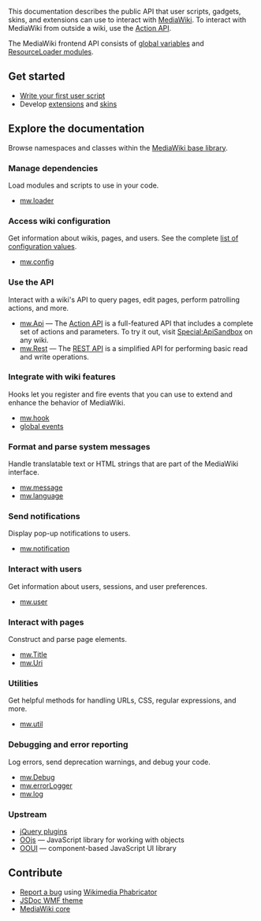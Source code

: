 This documentation describes the public API that user scripts, gadgets, skins, and extensions can use to interact with [MediaWiki](https://www.mediawiki.org/wiki/Special:MyLanguage/MediaWiki).
To interact with MediaWiki from outside a wiki, use the [Action API](https://www.mediawiki.org/wiki/Special:MyLanguage/API:Main_page).

The MediaWiki frontend API consists of [global variables](namespaces.html) and [ResourceLoader modules](modules.html).

## Get started
- [Write your first user script](https://www.mediawiki.org/wiki/Special:MyLanguage/Gadget_kitchen)
- Develop [extensions](https://www.mediawiki.org/wiki/Special:MyLanguage/Manual:Developing_extensions) and [skins](https://www.mediawiki.org/wiki/Special:MyLanguage/Manual:How_to_make_a_MediaWiki_skin)

## Explore the documentation
Browse namespaces and classes within the [MediaWiki base library](mw.html).

### Manage dependencies
Load modules and scripts to use in your code.

- [mw.loader](mw.loader.html)

### Access wiki configuration
Get information about wikis, pages, and users. See the complete [list of configuration values](https://www.mediawiki.org/wiki/Special:MyLanguage/Manual:Interface/JavaScript#mw.config).

- [mw.config](mw.html#.config)

### Use the API
Interact with a wiki's API to query pages, edit pages, perform patrolling actions, and more.

- [mw.Api](mw.Api.html) — The [Action API](https://www.mediawiki.org/wiki/Special:MyLanguage/API:Main_page) is a full-featured API that includes a complete set of actions and parameters. To try it out, visit [Special:ApiSandbox](https://www.mediawiki.org/wiki/Special:ApiSandbox) on any wiki.
- [mw.Rest](mw.Rest.html) — The [REST API](https://www.mediawiki.org/wiki/Special:MyLanguage/API:REST_API) is a simplified API for performing basic read and write operations.

### Integrate with wiki features
Hooks let you register and fire events that you can use to extend and enhance the behavior of MediaWiki.

- [mw.hook](Hook.html)
- [global events](Hooks.html)

### Format and parse system messages
Handle translatable text or HTML strings that are part of the MediaWiki interface.

- [mw.message](mw.html#.message)
- [mw.language](mw.language.html)

### Send notifications
Display pop-up notifications to users.

- [mw.notification](mw.notification.html)

### Interact with users
Get information about users, sessions, and user preferences.

- [mw.user](mw.user.html)

### Interact with pages
Construct and parse page elements.

- [mw.Title](mw.Title.html)
- [mw.Uri](mw.Uri.html)

### Utilities
Get helpful methods for handling URLs, CSS, regular expressions, and more.

- [mw.util](module-mediawiki.util.html)

### Debugging and error reporting
Log errors, send deprecation warnings, and debug your code.

- [mw.Debug](mw.Debug.html)
- [mw.errorLogger](mw.errorLogger.html)
- [mw.log](mw.log.html)

### Upstream
- [jQuery plugins](jQueryPlugins.html)
- [OOjs](https://doc.wikimedia.org/oojs/master/index.html) — JavaScript library for working with objects
- [OOUI](https://doc.wikimedia.org/oojs-ui/master/js/) — component-based JavaScript UI library

## Contribute
- [Report a bug](https://phabricator.wikimedia.org/maniphest/task/edit/form/1/?projects=JSDoc-WMF-theme) using [Wikimedia Phabricator](https://www.mediawiki.org/wiki/Special:MyLanguage/Phabricator)
- [JSDoc WMF theme](https://gerrit.wikimedia.org/g/jsdoc/wmf-theme)
- [MediaWiki core](https://gerrit.wikimedia.org/r/plugins/gitiles/mediawiki/core/)
